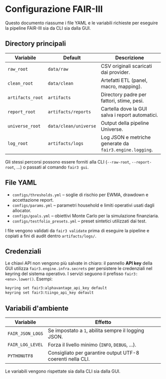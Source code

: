 # Configurazione FAIR-III

Questo documento riassume i file YAML e le variabili richieste per eseguire la
pipeline FAIR-III sia da CLI sia dalla GUI.

## Directory principali

| Variabile | Default | Descrizione |
| --- | --- | --- |
| `raw_root` | `data/raw` | CSV originali scaricati dai provider. |
| `clean_root` | `data/clean` | Artefatti ETL (panel, macro, mapping). |
| `artifacts_root` | `artifacts` | Directory padre per fattori, stime, pesi. |
| `report_root` | `artifacts/reports` | Cartella dove la GUI salva i report automatici. |
| `universe_root` | `data/clean/universe` | Output della pipeline Universe. |
| `log_root` | `artifacts/logs` | Log JSON e metriche generate da `fair3.engine.logging`. |

Gli stessi percorsi possono essere forniti alla CLI (`--raw-root`, `--report-root`, ...)
o passati al comando `fair3 gui`.

## File YAML

- `configs/thresholds.yml` – soglie di rischio per EWMA, drawdown e accettazione report.
- `configs/params.yml` – parametri household e limiti operativi usati dagli allocator.
- `configs/goals.yml` – obiettivi Monte Carlo per la simulazione finanziaria.
- `configs/testfolio_presets.yml` – preset sintetici utilizzati dai test.

I file vengono validati da `fair3 validate` prima di eseguire la pipeline e copiati
a fini di audit dentro `artifacts/logs/`.

## Credenziali

Le chiavi API non vengono più salvate in chiaro: il pannello **API key** della GUI
utilizza `fair3.engine.infra.secrets` per persistere le credenziali nel keyring del
sistema operativo. I servizi seguono il prefisso `fair3:<env>.lower()`. Esempi:

```bash
keyring set fair3:alphavantage_api_key default
keyring set fair3:tiingo_api_key default
```

## Variabili d'ambiente

| Variabile | Effetto |
| --- | --- |
| `FAIR_JSON_LOGS` | Se impostato a `1`, abilita sempre il logging JSON. |
| `FAIR_LOG_LEVEL` | Forza il livello minimo (`INFO`, `DEBUG`, ...). |
| `PYTHONUTF8` | Consigliato per garantire output UTF-8 coerenti nella CLI. |

Le variabili vengono rispettate sia dalla CLI sia dalla GUI.
